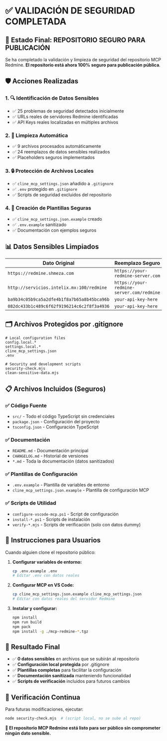 # ✅ VALIDACIÓN DE SEGURIDAD COMPLETADA

## 🎯 Estado Final: REPOSITORIO SEGURO PARA PUBLICACIÓN

Se ha completado la validación y limpieza de seguridad del repositorio MCP Redmine. **El repositorio está ahora 100% seguro para publicación pública**.

## 🛡️ Acciones Realizadas

### 1. **🔍 Identificación de Datos Sensibles**
- ✅ 25 problemas de seguridad detectados inicialmente
- ✅ URLs reales de servidores Redmine identificadas
- ✅ API Keys reales localizadas en múltiples archivos

### 2. **🧹 Limpieza Automática**
- ✅ 9 archivos procesados automáticamente
- ✅ 24 reemplazos de datos sensibles realizados
- ✅ Placeholders seguros implementados

### 3. **🔒 Protección de Archivos Locales**
- ✅ `cline_mcp_settings.json` añadido a `.gitignore`
- ✅ `.env` protegido en `.gitignore`
- ✅ Scripts de seguridad excluidos del repositorio

### 4. **📝 Creación de Plantillas Seguras**
- ✅ `cline_mcp_settings.json.example` creado
- ✅ `.env.example` sanitizado
- ✅ Documentación con ejemplos seguros

## 📊 Datos Sensibles Limpiados

| Dato Original | Reemplazo Seguro |
|---------------|------------------|
| `https://redmine.shmeza.com` | `https://your-redmine-server.com` |
| `http://servicios.intelix.mx:100/redmine` | `https://your-redmine-server.com/redmine` |
| `ba9b34c05b9ca5a2dfe4b1f8a7b65a8b45bca96b` | `your-api-key-here` |
| `082dc433b1c489c6f62f9196214c6c2f8f3a4936` | `your-api-key-here` |

## 🗂️ Archivos Protegidos por .gitignore

```gitignore
# Local configuration files
config.local.*
settings.local.*
cline_mcp_settings.json
.env

# Security and development scripts
security-check.mjs
clean-sensitive-data.mjs
```

## 📋 Archivos Incluidos (Seguros)

### ✅ **Código Fuente**
- `src/` - Todo el código TypeScript sin credenciales
- `package.json` - Configuración del proyecto
- `tsconfig.json` - Configuración TypeScript

### ✅ **Documentación**
- `README.md` - Documentación principal
- `CHANGELOG.md` - Historial de versiones
- `*.md` - Toda la documentación (datos sanitizados)

### ✅ **Plantillas de Configuración**
- `.env.example` - Plantilla de variables de entorno
- `cline_mcp_settings.json.example` - Plantilla de configuración MCP

### ✅ **Scripts de Utilidad**
- `configure-vscode-mcp.ps1` - Script de configuración
- `install-*.ps1` - Scripts de instalación
- `verify-*.mjs` - Scripts de verificación (solo con datos dummy)

## 🚀 Instrucciones para Usuarios

Cuando alguien clone el repositorio público:

1. **Configurar variables de entorno:**
   ```bash
   cp .env.example .env
   # Editar .env con datos reales
   ```

2. **Configurar MCP en VS Code:**
   ```bash
   cp cline_mcp_settings.json.example cline_mcp_settings.json
   # Editar con datos reales del servidor Redmine
   ```

3. **Instalar y configurar:**
   ```bash
   npm install
   npm run build
   npm pack
   npm install -g ./mcp-redmine-*.tgz
   ```

## 🎉 Resultado Final

- ✅ **0 datos sensibles** en archivos que se subirán al repositorio
- ✅ **Configuración local protegida** por .gitignore
- ✅ **Plantillas completas** para facilitar la configuración
- ✅ **Documentación sanitizada** manteniendo funcionalidad
- ✅ **Scripts de verificación** incluidos para futuros cambios

## 🔮 Verificación Continua

Para futuras modificaciones, ejecutar:
```bash
node security-check.mjs  # (script local, no se sube al repo)
```

**🎯 El repositorio MCP Redmine está listo para ser público sin comprometer ningún dato sensible.**
